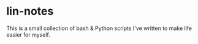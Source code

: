 # lin-notes
This is a small collection of bash & Python scripts I've written to make life easier for myself.